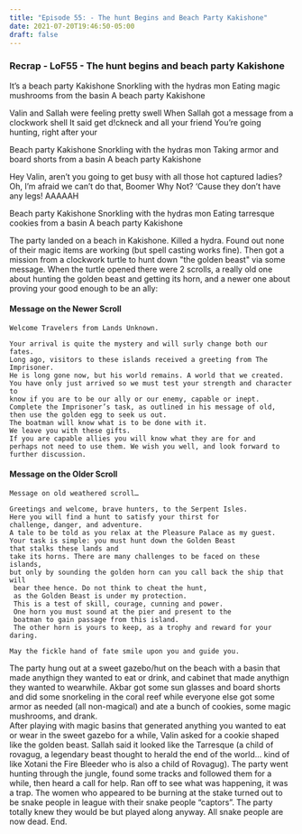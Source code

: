 ```yaml
---
title: "Episode 55: - The hunt Begins and Beach Party Kakishone"
date: 2021-07-20T19:46:50-05:00
draft: false 
---
```


### Recrap - LoF55 - The hunt begins and beach party Kakishone
It’s a beach party Kakishone
Snorkling with the hydras mon
Eating magic mushrooms from the basin
A beach party Kakishone

Valin and Sallah were feeling pretty swell
When Sallah got a message from a clockwork shell
It said get d!ckneck and all your friend
You’re going hunting, right after your

Beach party Kakishone
Snorkling with the hydras mon
Taking armor and board shorts from a basin
A beach party Kakishone

Hey Valin, aren’t you going to get busy with all those hot captured ladies?
Oh, I’m afraid we can’t do that, Boomer
Why Not?
‘Cause they don’t have any legs! AAAAAH

Beach party Kakishone
Snorkling with the hydras mon
Eating tarresque cookies from a basin
A beach party Kakishone

The party landed on a beach in Kakishone. Killed a hydra. 
Found out none of their magic items are working (but spell casting works fine). 
Then got a mission from a clockwork turtle to hunt down "the golden beast" via some message. 
When the turtle opened there were 2 scrolls, a really old one about hunting the golden 
beast and getting its horn, and a newer one about proving your good enough to be an 
ally:

#### Message on the Newer Scroll
```
Welcome Travelers from Lands Unknown. 

Your arrival is quite the mystery and will surly change both our fates. 
Long ago, visitors to these islands received a greeting from The Imprisoner. 
He is long gone now, but his world remains. A world that we created. 
You have only just arrived so we must test your strength and character to 
know if you are to be our ally or our enemy, capable or inept. 
Complete the Imprisoner’s task, as outlined in his message of old, 
then use the golden egg to seek us out. 
The boatman will know what is to be done with it. 
We leave you with these gifts. 
If you are capable allies you will know what they are for and 
perhaps not need to use them. We wish you well, and look forward to 
further discussion. 
```
#### Message on the Older Scroll
```
Message on old weathered scroll…

Greetings and welcome, brave hunters, to the Serpent Isles. 
Here you will find a hunt to satisfy your thirst for 
challenge, danger, and adventure. 
A tale to be told as you relax at the Pleasure Palace as my guest. 
Your task is simple: you must hunt down the Golden Beast 
that stalks these lands and 
take its horns. There are many challenges to be faced on these islands, 
but only by sounding the golden horn can you call back the ship that will
 bear thee hence. Do not think to cheat the hunt, 
 as the Golden Beast is under my protection. 
 This is a test of skill, courage, cunning and power. 
 One horn you must sound at the pier and present to the 
 boatman to gain passage from this island. 
 The other horn is yours to keep, as a trophy and reward for your daring. 

May the fickle hand of fate smile upon you and guide you. 
```

The party hung out at a sweet gazebo/hut on the beach with a basin that made anythign they wanted to eat or drink, and cabinet that made anythign they wanted to wearwhile. Akbar got some sun glasses and board shorts and did some snorkeling in the coral reef while everyone else got some armor as needed (all non-magical) and ate a bunch of cookies, some magic mushrooms, and drank.   
After playing with magic basins that generated anything you wanted to eat or wear in the sweet gazebo for a while, Valin asked for a cookie shaped like the golden beast. Sallah said it looked like the Tarresque (a child of rovagug, a legendary beast thought to herald the end of the world… kind of like Xotani the Fire Bleeder who is also a child of Rovagug).
The party went hunting through the jungle, found some tracks and followed them for a while, then heard a call for help. Ran off to see what was happening, it was a trap. The women who appeared to be burning at the stake turned out to be snake people in league with their snake people “captors”. The party totally knew they would be but played along anyway. All snake people are now dead.
End. 
